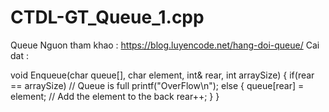 # CTDL-GT_Queue_1.cpp
Queue
Nguon tham khao : https://blog.luyencode.net/hang-doi-queue/
Cai dat : 

void Enqueue(char queue[], char element, int& rear, int arraySize) 
{
    if(rear == arraySize)            // Queue is full
        printf("OverFlow\n");
    else 
    {
        queue[rear] = element;    // Add the element to the back
        rear++;
    }
}
